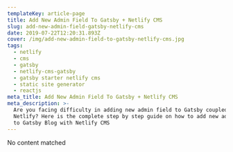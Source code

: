 ```yaml
---
templateKey: article-page
title: Add New Admin Field To Gatsby + Netlify CMS
slug: add-new-admin-field-gatsby-netlify-cms
date: 2019-07-22T12:20:31.893Z
cover: /img/add-new-admin-field-to-gatsby-netlify-cms.jpg
tags:
  - netlify
  - cms
  - gatsby
  - netlify-cms-gatsby
  - gatsby starter netlify cms
  - static site generator
  - reactjs
meta_title: Add New Admin Field To Gatsby + Netlify CMS
meta_description: >-
  Are you facing difficulty in adding new admin field to Gatsby coupled with
  Netlify? Here is the complete step by step guide on how to add new admin field
  to Gatsby Blog with Netlify CMS
---
```

No content matched
